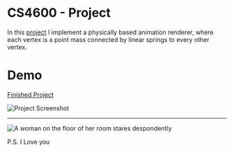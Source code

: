 # CS4600 - Project <F7>
In this [project](https://graphics.cs.utah.edu/courses/cs4600/fall2023/?prj=7) I implement a physically based animation renderer, where each vertex is a point mass connected by linear springs to every other vertex. 

# Demo
[Finished Project](https://cs4600.irlqt.me/project_7/)

![Project Screenshot](https://cs4600.irlqt.me/project_7/screenshot.png "Project 7 Screenshot")

-----

![A woman on the floor of her room stares despondently](https://cs4600.irlqt.me/project_7/saint.jpg "Patron Saint of this Repository")

P.S. I Love you
